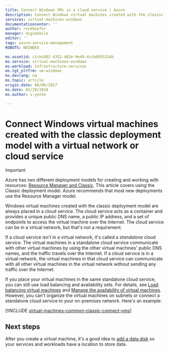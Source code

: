 ```yaml
---
title: Connect Windows VMs in a cloud service | Azure
description: Connect Windows virtual machines created with the classic deployment model to an Azure cloud service or virtual network.
services: virtual-machines-windows
documentationcenter: ''
author: rockboyfor
manager: digimobile
editor: ''
tags: azure-service-management
ROBOTS: NOINDEX

ms.assetid: c1cbc802-4352-4d2e-9e49-4ccbd955324b
ms.service: virtual-machines-windows
ms.workload: infrastructure-services
ms.tgt_pltfrm: vm-windows
ms.devlang: na
ms.topic: article
origin.date: 06/06/2017
ms.date: 01/29/2018
ms.author: v-yeche

---
```

# Connect Windows virtual machines created with the classic deployment model with a virtual network or cloud service
> [!IMPORTANT]
> Azure has two different deployment models for creating and working with resources: [Resource Manager and Classic](../../../resource-manager-deployment-model.md). This article covers using the Classic deployment model. Azure recommends that most new deployments use the Resource Manager model.

Windows virtual machines created with the classic deployment model are always placed in a cloud service. The cloud service acts as a container and provides a unique public DNS name, a public IP address, and a set of endpoints to access the virtual machine over the Internet. The cloud service can be in a virtual network, but that's not a requirement.

If a cloud service isn't in a virtual network, it's called a *standalone* cloud service. The virtual machines in a standalone cloud service communicate with other virtual machines by using the other virtual machines' public DNS names, and the traffic travels over the Internet. If a cloud service is in a virtual network, the virtual machines in that cloud service can communicate with all other virtual machines in the virtual network without sending any traffic over the Internet.

If you place your virtual machines in the same standalone cloud service, you can still use load balancing and availability sets. For details, see [Load balancing virtual machines](../../virtual-machines-windows-load-balance.md?toc=%2fvirtual-machines%2fwindows%2ftoc.json) and [Manage the availability of virtual machines](../../virtual-machines-windows-manage-availability.md?toc=%2fvirtual-machines%2fwindows%2ftoc.json). However, you can't organize the virtual machines on subnets or connect a standalone cloud service to your on-premises network. Here's an example:

[!INCLUDE [virtual-machines-common-classic-connect-vms](../../../../includes/virtual-machines-common-classic-connect-vms.md)]

## Next steps
After you create a virtual machine, it's a good idea to [add a data disk](attach-disk.md) so your services and workloads have a location to store data.

<!-- Update_Description: update meta properties, rename the article -->
<!--ms.date: 01/29/2018-->
